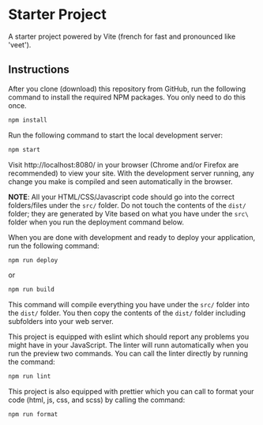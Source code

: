 # Starter Project
A starter project powered by Vite (french for fast and pronounced like 'veet').

## Instructions
After you clone (download) this repository from GitHub, run the following command to install the required NPM packages. You only need to do this once.

```bash
npm install
```

Run the following command to start the local development server:

```bash
npm start
```

Visit http://localhost:8080/ in your browser (Chrome and/or Firefox are recommended) to view your site. With the development server running, any change you make is compiled and seen automatically in the browser.

**NOTE**: All your HTML/CSS/Javascript code should go into the correct folders/files under the `src/` folder. Do not touch the contents of the `dist/` folder; they are generated by Vite based on what you have under the `src\` folder when you run the deployment command below. 

When you are done with development and ready to deploy your application, run the following command:

```bash
npm run deploy
```

or

```bash
npm run build
```

This command will compile everything you have under the `src/` folder into the `dist/` folder. You then copy the contents of the `dist/` folder including subfolders into your web server.

This project is equipped with eslint which should report any problems you might have in your JavaScript. The linter will runn automatically when you run the preview two commands. You can call the linter directly by running the command:

```bash
npm run lint
```

This project is also equipped with prettier which you can call to format your code (html, js, css, and scss) by calling the command:

```bash
npm run format
```